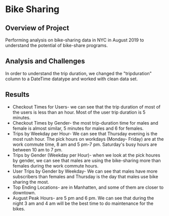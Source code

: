 # Bike Sharing

## Overview of Project
Performing analysis on bike-sharing data in NYC in August 2019 to understand the potential of bike-share programs. 

## Analysis and Challenges
In order to understand the trip duration, we changed the "tripduration" column to a DateTime datatype and worked with clean data set.
## Results

- Checkout Times for Users- we can see that the trip duration of most of the users is less than an hour. Most of the user trip duration is 5 minutes.
- Checkout Times by Gender- the most trip-duration time for males and female is almost similar, 5 minutes for males and 6 for females. 
- Trips by Weekday per Hour- We can see that Thursday evening is the most rush hour. The pick hours on workdays (Monday- Friday) are at the work commute time, 8 am and 5 pm-7 pm. Saturday's busy hours are between 10 am to 7 pm. 
- Trips by Gender (Weekday per Hour)- when we look at the pick houres by gender, we can see that males are using the bike-sharing more than females during the work commute hours. 
- User Trips by Gender by Weekday- We can see that males have more subscribers than females and Thursday is the day that males use bike sharing the most. 
- Top Ending Locations- are in Manhatten, and some of them are closer to downtown.
- August Peak Hours- are 5 pm and 6 pm. We can see that during the night 3 am and 4 am will be the best time to do maintenance for the bikes. 